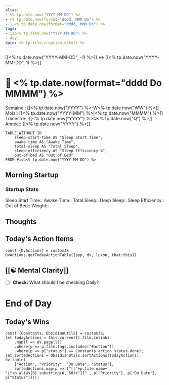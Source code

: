 ```yaml
---
alias:
- <% tp.date.now("YYYY-MM-DD") %>
- <% tp.date.now(format="dddd, MMM Do") %>
- 🌄 <% tp.date.now(format="dddd, MMM Do") %>
tags:
- iso<% tp.date.now("YYYY-MM-DD") %>
- day
date: <% tp.file.creation_date() %>
---
```

[[<% tp.date.now("YYYY-MM-DD", -1) %>]] <=> [[<% tp.date.now("YYYY-MM-DD", 1) %>]]

# 🌄 <% tp.date.now(format="dddd Do MMMM") %>
Semaine:: [[<% tp.date.now("YYYY") %>-W<% tp.date.now("WW") %>]]
Mois:: [[<% tp.date.now("YYYY-MM") %>|<% tp.date.now("MMMM") %>]]
Trimestre:: [[<% tp.date.now("YYYY") %>Q<% tp.date.now("Q") %>]]
Année:: [[<% tp.date.now("YYYY") %>]]
```dataview
TABLE WITHOUT ID
	sleep-start-time AS "Sleep Start Time",
	awake-time AS "Awake Time",
	total-sleep AS "Total Sleep",
	sleep-efficiency AS "Sleep Efficiency %",
	out-of-bed AS "Out of Bed"
FROM #iso<% tp.date.now("YYYY-MM-DD") %>
```

## Morning Startup
### Startup Stats
Sleep Start Time:: 
Awake Time:: 
Total Sleep:: 
Deep Sleep:: 
Sleep Efficiency:: 
Out of Bed:: 
Weight:: 

## Thoughts


## **Today's Action Items**

 ```dataviewjs
const {DvActions} = customJS
DvActions.getTodayActionTable({app, dv, luxon, that:this})
```

## [[☯️ Mental Clarity]]

-   [ ] **Check:** What should I be checking Daily?

# End of Day

## Today's Wins

```dataviewjs
const {Constants, ObsidianUtils} = customJS;
let todayActions = this.current().file.inlinks
    .map(l => dv.page(l))
    .where(p => p.file.tags.includes("#action"))
    .where(p => p["status"] == Constants.action.status.done);
let sortedActions = ObsidianUtils.sortActions(todayActions);
dv.table(
	["Action", "Priority", "Do Date", "Status"],
    sortedActions.map(p => ["[["+p.file.name+ "|"+p.alias[0].substring(0, 60)+"]]" , p["Priority"], p["Do Date"], p["Status"]]));
```